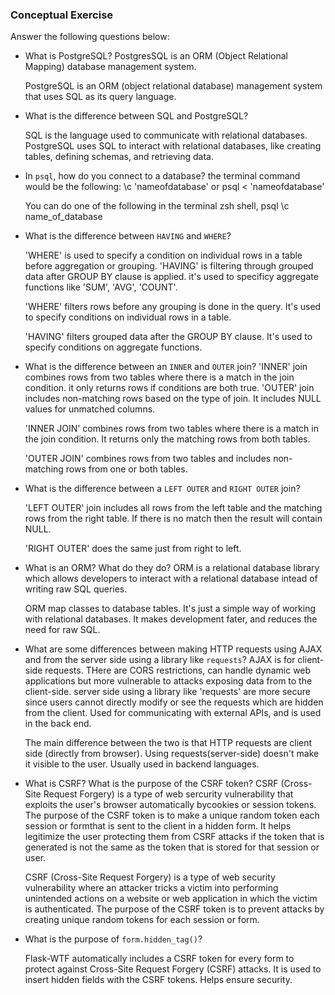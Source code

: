 ### Conceptual Exercise

Answer the following questions below:

- What is PostgreSQL?
  PostgresSQL is an ORM (Object Relational Mapping) database management system.

  PostgreSQL is an ORM (object relational database) management system that uses SQL as its query language.

- What is the difference between SQL and PostgreSQL?

  SQL is the language used to communicate with relational databases. PostgreSQL uses SQL to interact with relational databases, like creating tables, defining schemas, and retrieving data.


- In `psql`, how do you connect to a database?
  the terminal command would be the following:
  \c 'nameofdatabase' or
  psql < 'nameofdatabase'

  You can do one of the following in the terminal zsh shell,
  psql
  \c name_of_database

- What is the difference between `HAVING` and `WHERE`?
  
  'WHERE' is used to specify a condition on individual rows in a table before aggregation or grouping. 'HAVING' is filtering through grouped data after GROUP BY clause is applied. it's used to specificy aggregate functions like 'SUM', 'AVG', 'COUNT'.

  'WHERE' filters rows before any grouping is done in the query. It's used to specify conditions on individual rows in a table.

  'HAVING' filters grouped data after the GROUP BY clause. It's used to specify conditions on aggregate functions.

- What is the difference between an `INNER` and `OUTER` join?
  'INNER' join combines rows from two tables where there is a match in the join condition. it only returns rows if conditions are both true. 'OUTER' join includes non-matching rows based on the type of join. It includes NULL values for unmatched columns.


  'INNER JOIN' combines rows from two tables where there is a match in the join condition. It returns only the matching rows from both tables.

  'OUTER JOIN' combines rows from two tables and includes non-matching rows from one or both tables. 

- What is the difference between a `LEFT OUTER` and `RIGHT OUTER` join?

  'LEFT OUTER' join includes all rows from the left table and the matching rows from the right table. If there is no match then the result will contain NULL.

  'RIGHT OUTER' does the same just from right to left.


- What is an ORM? What do they do?
  ORM is a relational database library which allows developers to interact with a relational database intead of writing raw SQL queries. 


  ORM map classes to database tables. It's just a simple way of working with relational databases. It makes development fater, and reduces the need for raw SQL.

- What are some differences between making HTTP requests using AJAX 
  and from the server side using a library like `requests`?
  AJAX is for client-side requests. THere are CORS restrictions, can handle dynamic web applications but more vulnerable to attacks exposing data from to the client-side. server side using a library like 'requests' are more secure since users cannot directly modify or see the requests which are hidden from the client. Used for communicating with external APIs, and is used in the back end.

  The main difference between the two is that HTTP requests are client side (directly from browser). Using requests(server-side) doesn't make it visible to the user. Usually used in backend languages.

- What is CSRF? What is the purpose of the CSRF token?
  CSRF (Cross-Site Request Forgery) is a type of web sercurity vulnerability that exploits the user's browser automatically bycookies or session tokens. The purpose of the CSRF token is to make a unique random token each session or formthat is sent to the client in a hidden form. It helps legitimize the user protecting them from CSRF attacks if the token that is generated is not the same as the token that is stored for that session or user.

  CSRF (Cross-Site Request Forgery) is a type of web security vulnerability where an attacker tricks a victim into performing unintended actions on a website or web application in which the victim is authenticated. The purpose of the CSRF token is to prevent attacks by creating unique random tokens for each session or form.

- What is the purpose of `form.hidden_tag()`?

  Flask-WTF automatically includes a CSRF token for every form to protect against Cross-Site Request Forgery (CSRF) attacks. It is used to insert hidden fields with the CSRF tokens. Helps ensure security.

